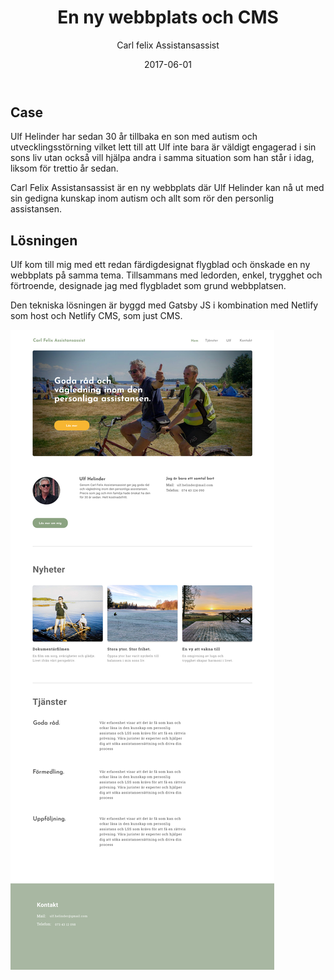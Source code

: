 ﻿---
title: 'En ny webbplats och CMS'
subtitle: 'Carl felix Assistansassist'
date: '2017-06-01'
image: 'cf_header.png'
case: 'Webbplats'
resultat: 'Design och CMS'
webbplatsen: 'Kommer snart'
---

<div class="label-container">
<h2 class="label-1">Case</h2>

Ulf Helinder har sedan 30 år tillbaka en son med autism och utvecklingsstörning vilket lett till att Ulf inte bara är väldigt engagerad i sin sons liv utan också vill hjälpa andra i samma situation som han står i idag, liksom för trettio år sedan.

Carl Felix Assistansassist är en ny webbplats där Ulf Helinder kan nå ut med sin gedigna kunskap inom autism och allt som rör den personlig assistansen.

</div>

<div class="label-container">
<h2 class="label-1">Lösningen</h2>

Ulf kom till mig med ett redan färdigdesignat flygblad och önskade en ny webbplats på samma tema. Tillsammans med ledorden, enkel, trygghet och förtroende, designade jag med flygbladet som grund webbplatsen.

Den tekniska lösningen är byggd med Gatsby JS i kombination med Netlify som host och Netlify CMS, som just CMS.

</div>

<img src="CarlFelixAssist.png" alt="Spot: en plats att träna på">
